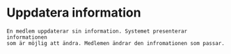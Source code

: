 # Uppdatera information
    En medlem uppdaterar sin information. Systemet presenterar informationen
    som är möjlig att ändra. Medlemen ändrar den infromationen som passar.